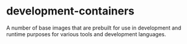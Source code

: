 # development-containers

A number of base images that are prebuilt for use in development and runtime purposes for various tools and development languages.